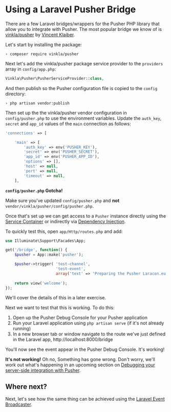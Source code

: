 # Using a Laravel Pusher Bridge

There are a few Laravel bridges/wrappers for the Pusher PHP library that allow you to integrate with Pusher. The most popular bridge we know of is [vinkla/pusher](https://github.com/vinkla/pusher) by [Vincent Klaiber](https://github.com/vinkla).

<i class="fa fa-rocket fa-2"></i> Let's start by installing the package:

```
› composer require vinkla/pusher
```

<i class="fa fa-rocket fa-2"></i> Next let's add the vinkla/pusher package service provider to the `providers` array in `config/app.php`:

```php
Vinkla\Pusher\PusherServiceProvider::class,
```

And then publish so the Pusher configuration file is copied to the `config` directory:

```
› php artisan vendor:publish
```

<i class="fa fa-rocket fa-2"></i> Then set up the the vinkla/pusher vendor configuration in `config/pusher.php` to use the environment variables. Update the `auth_key`, `secret` and `app_id` values of the `main` connection as follows:

```php
'connections' => [

    'main' => [
        'auth_key' => env('PUSHER_KEY'),
        'secret' => env('PUSHER_SECRET'),
        'app_id' => env('PUSHER_APP_ID'),
        'options' => [],
        'host' => null,
        'port' => null,
        'timeout' => null,
    ],
```

<div class="alert alert-warning">
  <strong><code>config/pusher.php</code> Gotcha!</strong>
  <p>
  Make sure you've updated <code>config/pusher.php</code> and <strong>not</strong> <code>vendor/vinkla/pusher/config/pusher.php</code>.
  </p>
</div>

Once that's set up we can get access to a `Pusher` instance directly using the [Service Container](http://laravel.com/docs/5.1/container) or indirectly via [Dependency Injection](http://laravel.com/docs/5.1/controllers#dependency-injection-and-controllers).

<i class="fa fa-rocket fa-2"></i> To quickly test this, open `app/Http/routes.php` and add:

```php
use Illuminate\Support\Facades\App;

get('/bridge', function() {
    $pusher = App::make('pusher');

    $pusher->trigger( 'test-channel',
                      'test-event', 
                      array('text' => 'Preparing the Pusher Laracon.eu workshop!'));
                      
    return view('welcome');
});
```

We'll cover the details of this in a later exercise.

<i class="fa fa-rocket fa-2"></i> Next we want to test that this is working. To do this:

1. Open up the Pusher Debug Console for your Pusher application
2. Run your Laravel application using `php artisan serve` (if it's not already running)
3. In a new browser tab or window navigate to the route we've just defined in the Laravel app, http://localhost:8000/bridge

You'll now see the event appear in the Pusher Debug Console. It's working!

<div class="alert alert-warning">
  <strong>It's not working!</strong> Oh no, Something has gone wrong. Don't worry, we'll work out what's happening in an upcoming section on <a href="./server-debugging.md">Debugging your server-side integration with Pusher</a>.
</div>

## Where next?

Next, let's see how the same thing can be achieved using the [Laravel Event Broadcaster](./event-broadcaster.md).
